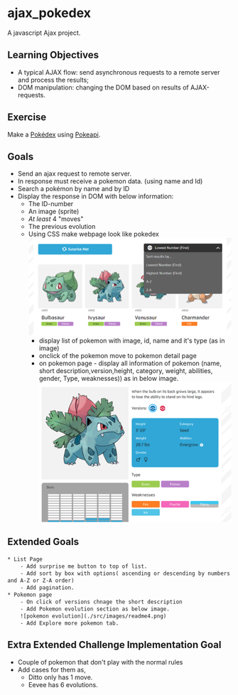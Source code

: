 # ajax_pokedex
A javascript Ajax project.

## Learning Objectives
* A typical AJAX flow: send asynchronous requests to a remote server and process the results;
* DOM manipulation: changing the DOM based on results of AJAX-requests.

## Exercise
Make a [Pokédex](https://www.google.com/search?q=pokedex&source=lnms&tbm=isch&sa=X&ved=0ahUKEwiRtNT3-vDfAhWDy6QKHd1cBD4Q_AUIDigB&biw=1300&bih=968#imgrc=_) using [Pokeapi](https://pokeapi.co/).

## Goals
* Send an ajax request to remote server.
* In response must receive a pokemon data. (using name and Id)
* Search a pokémon by name and by ID
* Display the response in DOM with below information:
    * The ID-number
    * An image (sprite)
    * _At least_ 4 "moves"
    * The previous evolution
    * Using CSS make webpage look like pokedex
    ![pokedex list page](./src/images/readme1.png)
        - display list of pokemon with image, id, name and it's type (as in image)
        - onclick of the pokemon move to pokemon detail page
        - on pokemon page - display all information of pokemon (name, short description,version,height, category, weight, abilities, gender, Type, weaknesses)) as in below image.
    ![pokedex pokemon page](./src/images/readme3.png)
## Extended Goals
    * List Page
        - Add surprise me button to top of list.
        - Add sort by box with options( ascending or descending by numbers and A-Z or Z-A order)
        - Add pagination.
    * Pokemon page
        - On click of versions chnage the short description
        - Add Pokemon evolution section as below image.
        ![pokemon evolution](./src/images/readme4.png)
        - Add Explore more pokemon tab.
## Extra Extended Challenge Implementation Goal
* Couple of pokemon that don't play with the normal rules
* Add cases for them as,
    - Ditto only has 1 move.
    - Eevee has 6 evolutions.
